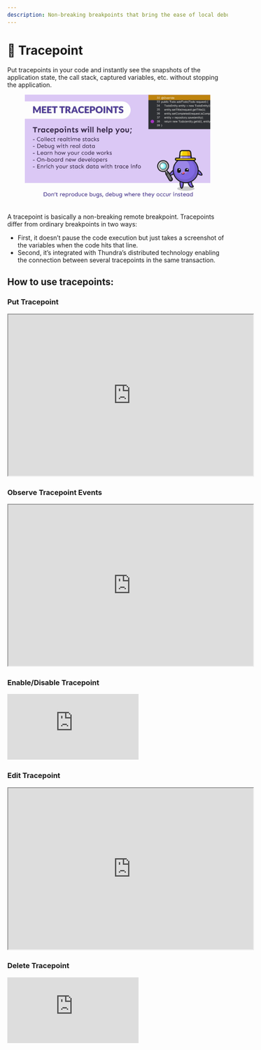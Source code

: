 ```yaml
---
description: Non-breaking breakpoints that bring the ease of local debugging to production!
---
```


# 🔎 Tracepoint

Put tracepoints in your code and instantly see the snapshots of the application state, the call stack, captured variables, etc. without stopping the application.

<figure><img src="../.gitbook/assets/meettracepoints.gif" alt=""/><figcaption></figcaption></figure>

A tracepoint is basically a non-breaking remote breakpoint. Tracepoints differ from ordinary breakpoints in two ways:

* First, it doesn’t pause the code execution but just takes a screenshot of the variables when the code hits that line.
* Second, it’s integrated with Thundra’s distributed technology enabling the connection between several tracepoints in the same transaction.



## How to use tracepoints:

### Put Tracepoint

<iframe src="https://pitch.com/embed/1f513642-fa27-40ad-95d2-3a41a1a12829" allow="fullscreen" allowfullscreen="" width="560" height="368"></iframe>

### Observe Tracepoint Events

<iframe src="https://pitch.com/embed/5519d96f-bd5a-4add-8244-d99746576019" allow="fullscreen" allowfullscreen="" width="560" height="368"></iframe>

### Enable/Disable Tracepoint

<div><iframe src="https://www.loom.com/embed/11b7ad08f69c4534997af1ace6f5c124" frameborder="0" webkitallowfullscreen mozallowfullscreen allowfullscreen></iframe></div>

### Edit Tracepoint

<iframe src="https://pitch.com/embed/7b53173e-06b4-41ac-aa6d-f305cead7702" allow="fullscreen" allowfullscreen="" width="560" height="368"></iframe>

### Delete Tracepoint


<div><iframe src="https://www.loom.com/embed/5c2e7b58c6904bdca97f53cb3e94670a" frameborder="0" webkitallowfullscreen mozallowfullscreen allowfullscreen></iframe></div>

###



###

